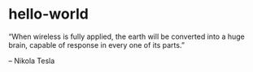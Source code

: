 # hello-world

“When wireless is fully applied, the earth will be converted into a huge brain, capable of response in every one of its parts.” 

– Nikola Tesla
